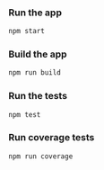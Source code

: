 
### Run the app
```bash
npm start
```

### Build the app
```bash
npm run build
```

### Run the tests
```bash
npm test
```

### Run coverage tests
```bash 
npm run coverage
```

